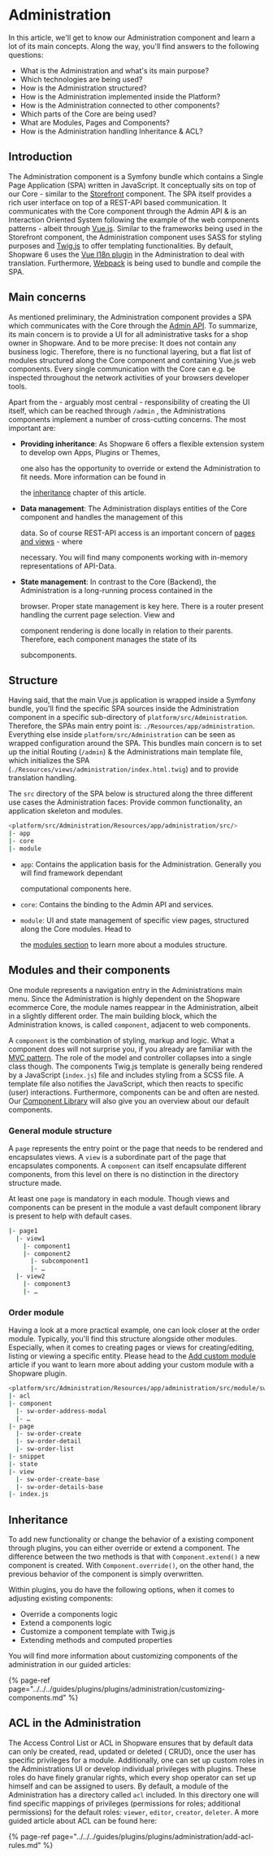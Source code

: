 # Administration

In this article, we'll get to know our Administration component and learn a lot of its main concepts. Along the way, you'll find answers to the following questions:

* What is the Administration and what's its main purpose?
* Which technologies are being used?
* How is the Administration structured?
* How is the Administration implemented inside the Platform?
* How is the Administration connected to other components?
* Which parts of the Core are being used?
* What are Modules, Pages and Components?
* How is the Administration handling Inheritance & ACL?

## Introduction

The Administration component is a Symfony bundle which contains a Single Page Application \(SPA\) written in JavaScript. It conceptually sits on top of our Core - similar to the [Storefront](storefront-concept.md) component. The SPA itself provides a rich user interface on top of a REST-API based communication. It communicates with the Core component through the Admin API & is an Interaction Oriented System following the example of the web components patterns - albeit through [Vue.js](https://vuejs.org/). Similar to the frameworks being used in the Storefront component, the Administration component uses SASS for styling purposes and [Twig.js](https://github.com/twigjs/twig.js/wiki) to offer templating functionalities. By default, Shopware 6 uses the [Vue I18n plugin](https://kazupon.github.io/vue-i18n/) in the Administration to deal with translation. Furthermore, [Webpack](https://webpack.js.org/) is being used to bundle and compile the SPA.

## Main concerns

As mentioned preliminary, the Administration component provides a SPA which communicates with the Core through the [Admin API](../../../concepts/api/admin-api.md). To summarize, its main concern is to provide a UI for all administrative tasks for a shop owner in Shopware. And to be more precise: It does not contain any business logic. Therefore, there is no functional layering, but a flat list of modules structured along the Core component and containing Vue.js web components. Every single communication with the Core can e.g. be inspected throughout the network activities of your browsers developer tools.

Apart from the - arguably most central - responsibility of creating the UI itself, which can be reached through `/admin` , the Administrations components implement a number of cross-cutting concerns. The most important are:

* **Providing inheritance**: As Shopware 6 offers a flexible extension system to develop own Apps, Plugins or Themes,

  one also has the opportunity to override or extend the Administration to fit needs. More information can be found in

  the [inheritance](administration-concept.md#inheritance) chapter of this article.

* **Data management**: The Administration displays entities of the Core component and handles the management of this

  data. So of course REST-API access is an important concern of [pages and views](administration-concept.md#modules-and-their-components) - where

  necessary. You will find many components working with in-memory representations of API-Data.

* **State management**: In contrast to the Core \(Backend\), the Administration is a long-running process contained in the

  browser. Proper state management is key here. There is a router present handling the current page selection. View and

  component rendering is done locally in relation to their parents. Therefore, each component manages the state of its

  subcomponents.

## Structure

Having said, that the main Vue.js application is wrapped inside a Symfony bundle, you'll find the specific SPA sources inside the Administration component in a specific sub-directory of `platform/src/Administration`. Therefore, the SPAs main entry point is: `./Resources/app/administration`. Everything else inside `platform/src/Administration` can be seen as wrapped configuration around the SPA. This bundles main concern is to set up the initial Routing \(`/admin`\) & the Administrations main template file, which initializes the SPA \(`./Resources/views/administration/index.html.twig`\) and to provide translation handling.

The `src` directory of the SPA below is structured along the three different use cases the Administration faces: Provide common functionality, an application skeleton and modules.

```bash
<platform/src/Administration/Resources/app/administration/src/>
|- app
|- core
|- module
```

* `app`: Contains the application basis for the Administration. Generally you will find framework dependant

  computational components here.

* `core`: Contains the binding to the Admin API and services.
* `module`: UI and state management of specific view pages, structured along the Core modules. Head to

  the [modules section](administration-concept.md#modules-and-their-components) to learn more about a modules structure.

## Modules and their components

One module represents a navigation entry in the Administrations main menu. Since the Administration is highly dependent on the Shopware ecommerce Core, the module names reappear in the Administration, albeit in a slightly different order. The main building block, which the Administration knows, is called `component`, adjacent to web components.

A `component` is the combination of styling, markup and logic. What a component does will not surprise you, if you already are familiar with the [MVC pattern](https://en.wikipedia.org/wiki/Model%E2%80%93view%E2%80%93controller). The role of the model and controller collapses into a single class though. The components Twig.js template is generally being rendered by a JavaScript \(`index.js`\) file and includes styling from a SCSS file. A template file also notifies the JavaScript, which then reacts to specific \(user\) interactions. Furthermore, components can be and often are nested. Our [Component Library](https://component-library.shopware.com/) will also give you an overview about our default components.

### General module structure

A `page` represents the entry point or the page that needs to be rendered and encapsulates views. A `view` is a subordinate part of the page that encapsulates components. A `component` can itself encapsulate different components, from this level on there is no distinction in the directory structure made.

At least one `page` is mandatory in each module. Though views and components can be present in the module a vast default component library is present to help with default cases.

```bash
|- page1
  |- view1
    |- component1
    |- component2
      |- subcomponent1
      |- …
  |- view2
    |- component3
    |- …
```

### Order module

Having a look at a more practical example, one can look closer at the order module. Typically, you'll find this structure alongside other modules. Especially, when it comes to creating pages or views for creating/editing, listing or viewing a specific entity. Please head to the [Add custom module](../../../guides/plugins/plugins/administration/add-custom-module.md) article if you want to learn more about adding your custom module with a Shopware plugin.

```bash
<platform/src/Administration/Resources/app/administration/src/module/sw-order/>
|- acl
|- component
  |- sw-order-address-modal
  |- …
|- page
  |- sw-order-create
  |- sw-order-detail
  |- sw-order-list
|- snippet  
|- state  
|- view
  |- sw-order-create-base
  |- sw-order-details-base
|- index.js
```

## Inheritance

To add new functionality or change the behavior of a existing component through plugins, you can either override or extend a component. The difference between the two methods is that with `Component.extend()` a new component is created. With `Component.override()`, on the other hand, the previous behavior of the component is simply overwritten.

Within plugins, you do have the following options, when it comes to adjusting existing components:

* Override a components logic
* Extend a components logic
* Customize a component template with Twig.js
* Extending methods and computed properties

You will find more information about customizing components of the administration in our guided articles:

{% page-ref page="../../../guides/plugins/plugins/administration/customizing-components.md" %}

## ACL in the Administration

The Access Control List or ACL in Shopware ensures that by default data can only be created, read, updated or deleted \( CRUD\), once the user has specific privileges for a module. Additionally, one can set up custom roles in the Administrations UI or develop individual privileges with plugins. These roles do have finely granular rights, which every shop operator can set up himself and can be assigned to users. By default, a module of the Administration has a directory called `acl` included. In this directory one will find specific mappings of privileges \(permissions for roles; additional permissions\) for the default roles: `viewer`, `editor`, `creator`, `deleter`. A more guided article about ACL can be found here:

{% page-ref page="../../../guides/plugins/plugins/administration/add-acl-rules.md" %}
